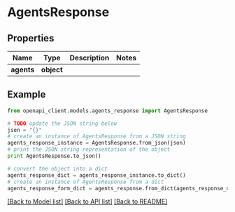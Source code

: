 # AgentsResponse


## Properties
Name | Type | Description | Notes
------------ | ------------- | ------------- | -------------
**agents** | **object** |  | 

## Example

```python
from openapi_client.models.agents_response import AgentsResponse

# TODO update the JSON string below
json = "{}"
# create an instance of AgentsResponse from a JSON string
agents_response_instance = AgentsResponse.from_json(json)
# print the JSON string representation of the object
print AgentsResponse.to_json()

# convert the object into a dict
agents_response_dict = agents_response_instance.to_dict()
# create an instance of AgentsResponse from a dict
agents_response_form_dict = agents_response.from_dict(agents_response_dict)
```
[[Back to Model list]](../README.md#documentation-for-models) [[Back to API list]](../README.md#documentation-for-api-endpoints) [[Back to README]](../README.md)


